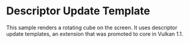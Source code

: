 # Descriptor Update Template

This sample renders a rotating cube on the screen. It uses descriptor update
templates, an extension that was promoted to core in Vulkan 1.1.
